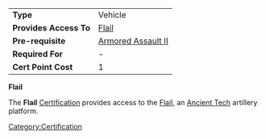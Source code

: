 |                        |                                                     |
|------------------------|-----------------------------------------------------|
| **Type**               | Vehicle                                             |
| **Provides Access To** | [Flail](Flail "wikilink")                           |
| **Pre-requisite**      | [Armored Assault II](Armored_Assault_II "wikilink") |
| **Required For**       | \-                                                  |
| **Cert Point Cost**    | 1                                                   |

**Flail**

The **Flail** [Certification](Certification "wikilink") provides access
to the [Flail](Flail "wikilink"), an [Ancient
Tech](Ancient_Tech "wikilink") artillery platform.

[Category:Certification](Category:Certification "wikilink")